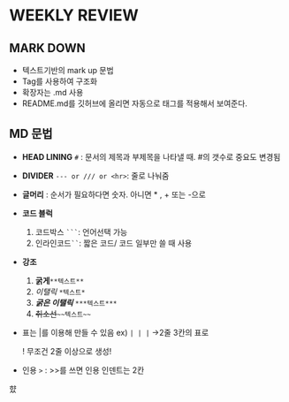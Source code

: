 # WEEKLY REVIEW
## MARK DOWN
* 텍스트기반의 mark up 문법
* Tag를 사용하여 구조화
* 확장자는 .md 사용
* README.md를 깃허브에 올리면 자동으로 태그를 적용해서 보여준다.
  

## MD 문법

* **HEAD LINING** `#` : 문서의 제목과 부제목을 나타낼 때. #의 갯수로 중요도 변경됨

* **DIVIDER** `--- or /// or <hr>`: 줄로 나눠줌

* **글머리** : 순서가 필요하다면 숫자. 아니면 * , + 또는 -으로

* **코드 블럭** 

  1. 코드박스 ` ``` `: 언어선택 가능
  2. 인라인코드` `` `: 짧은 코드/ 코드 일부만 쓸 때 사용

* **강조**

  1. **굵게**`**텍스트**`
  2. *이탤릭* `*텍스트*`
  3. ***굵은 이탤릭*** `***텍스트***`
  4. ~~취소선~~`~~텍스트~~`

* 표는 |를 이용해 만들 수 있음 ex) `| | |` ->2줄 3칸의 표로

  ! 무조건 2줄 이상으로 생성!

* 인용 `>` : >>를 쓰면 인용 인덴트는 2칸



햤

